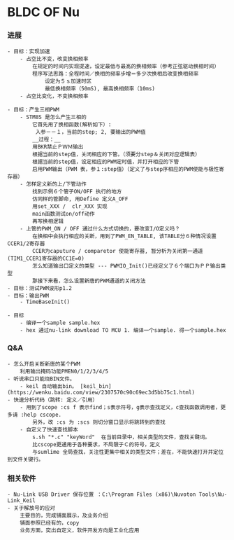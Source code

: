 # BLDC OF Nu

### 进展 
	
	- 目标：实现加速
		- 占空比不变，改变换相频率
			在规定的时间内实现提速，设定最低与最高的换相频率（参考正弦驱动换相时间）
			程序写法思路：全程时间／换相的频率步增＝多少次换相后改变换相频率
				设定为５ｓ加速时区
				最低换相频率（50mS), 最高换相频率（10ms)
		- 占空比变化，不变换相频率
				
	- 目标：产生三相PWM
		- STM8S 是怎么产生三相的
			它首先用了换相函数(解析如下）:
			 入参－－１，当前的step; 2, 要输出的PWM值
			__过程：__
			用BKR禁止ＰＷＭ输出
			根据当前的step值，关闭相应的下管。（须要分step＆关闭对应逻辑表）
			根据当前的step值，设定相应的PWM定时值，并打开相应的下管
			启用PWM输出（PWM 表，参１:step值）（定义了与step序相应的PWM使能与极性寄存器）
		- 怎样定义新的上/下管动作
			找到示例６个管子ON/OFF 执行的地方
			仿同样的管脚命, 用Define 定义A_OFF
			用set_XXX /  clr_XXX 实现
			main函数测试on/off动作
			再写换相逻辑	
		- 上管的PWM_ON / OFF 通过什么方式切换的，要改变I/O定义吗？
			在换相中会执行相应的关断，用到了PWM_EN_TABLE, 该TABLE分６种情况设置CCER1/2寄存器
			CCER为caputure / comparetor 使能寄存器, 暂分析为关闭第一通道(TIM1_CCER1寄存器的CC1E=0)
			怎么知道输出口定义的类型 --- PWMIO_Init()已经定义了６个端口为ＰＰ输出类型
			那接下来看，怎么设置新唐的PWM通道的关闭方法
	- 目标：测试PWM波形p1.2
	- 目标：输出PWM
		- TimeBaseInit()
		
	- 目标 
		- 编译一个sample sample.hex
		- hex 通过nu-link download TO MCU 1. 编译一个sample. 得一个sample.hex

### Q&A
	- 怎么开启关断新唐的某个PWM
		利用输出掩码功能PMEN0/1/2/3/4/5	
	- 听说串口只能烧BIN文件。
		- keil 自动输出bin。 [keil_bin](https://wenku.baidu.com/view/2307570c90c69ec3d5bb75c1.html)
	- 快速分析代码（跳转: 定义／引用）
		- 用到了scope :cs f 表示find；s表示符号，g表示查找定义，c查找函数调用者，更多请 :help cscope.
			另外，改 :cs 为 :scs 则切分窗口显示将跳转到的查找
		- 自定义了快速查找脚本
			s.sh "*.c" "keyWord"  在当前目录中，相关类型的文件，查找关键词。
			比cscope更通用于各种要求，不局限于Ｃ的符号，定义
			与sumlime 全局查找，关注性更集中相关的类型文件；差在，不能快速打开并定位到文件关键行。

### 相关软件
	- Nu-Link USB Driver 保存位置 ：C:\Program Files (x86)\Nuvoton Tools\Nu-Link_Keil
	- 关于解放号的应对
		主要目的，完成铺面展示，及业务介绍
		铺面参照已经有的，copy
		业务方面，突出自定义，软件开发方向是工业化应用 
